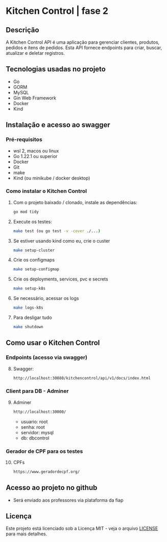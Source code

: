 # Kitchen Control | fase 2

## Descrição

A Kitchen Control API é uma aplicação para gerenciar clientes, produtos, pedidos e itens de pedidos. Esta API fornece endpoints para criar, buscar, atualizar e deletar registros.

## Tecnologias usadas no projeto

- Go
- GORM
- MySQL
- Gin Web Framework
- Docker
- Kind

## Instalação e acesso ao swagger

### Pré-requisitos

- wsl 2, macos ou linux
- Go 1.22.1 ou superior
- Docker
- Git
- make
- Kind (ou minikube / docker desktop)

### Como instalar o Kitchen Control

1. Com o projeto baixado / clonado, instale as dependências:
    ```bash
    go mod tidy
    ```
2. Execute os testes:
    ```bash
    make test (ou go test -v -cover ./...)
    ```
3. Se estiver usando kind como eu, crie o custer

    ```bash
    make setup-cluster
    ```
4. Crie os configmaps

    ```bash
    make setup-configmap
    ```
5. Crie os deployments, services, pvc e secrets 

    ```bash
    make setup-k8s
    ```
6. Se necessário, acessar os logs

    ```bash
    make logs-k8s
    ```
7. Para desligar tudo
    ```bash
    make shutdown
    ```

## Como usar o Kitchen Control

### Endpoints (acesso via swagger)

8. Swagger:
    ```bash
    http://localhost:30080/kitchencontrol/api/v1/docs/index.html
    ```
### Client para DB - Adminer
9. Adminer
    ```bash
    http://localhost:30000/
    ```

    - usuario: root
    - senha: root
    - servidor: mysql
    - db: dbcontrol

### Gerador de CPF para os testes
10. CPFs
    ```bash
    https://www.geradordecpf.org/

## Acesso ao projeto no github
- Será enviado aos professores via plataforma da fiap

## Licença
Este projeto está licenciado sob a Licença MIT - veja o arquivo [LICENSE](LICENSE) para mais detalhes.

